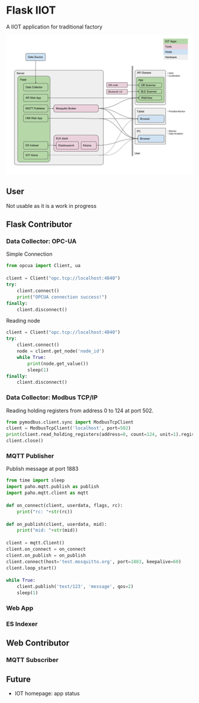 # Flask IIOT
A IIOT application for traditional factory

![alt text][plan]

[plan]: https://github.com/ericyeh1995/Flask_IIOT/blob/master/plan_1.jpg "plan 1"

## User
Not usable as it is a work in progress
## Flask Contributor
### Data Collector: OPC-UA
Simple Connection
```python
from opcua import Client, ua

client = Client("opc.tcp://localhost:4840")
try:
    client.connect()
    print("OPCUA connection success!")
finally:
    client.disconnect()
```
Reading node
```python
client = Client("opc.tcp://localhost:4840")
try:
    client.connect()
    node = client.get_node('node_id')
    while True:
        print(node.get_value())
        sleep(1)
finally:
    client.disconnect()
```
### Data Collector: Modbus TCP/IP
Reading holding registers from address 0 to 124 at port 502.
```python
from pymodbus.client.sync import ModbusTcpClient
client = ModbusTcpClient('localhost', port=502)
print(client.read_holding_registers(address=0, count=124, unit=1).registers)
client.close()
```
### MQTT Publisher
Publish message at port 1883
```python
from time import sleep
import paho.mqtt.publish as publish
import paho.mqtt.client as mqtt

def on_connect(client, userdata, flags, rc):
    print("rc: "+str(rc))
    
def on_publish(client, userdata, mid):
    print("mid: "+str(mid))
    
client = mqtt.Client()
client.on_connect = on_connect
client.on_publish = on_publish
client.connect(host='test.mosquitto.org', port=1883, keepalive=60)
client.loop_start()

while True:
    client.publish('test/123', 'message', qos=2)
    sleep(1)
```
### Web App
### ES Indexer
## Web Contributor
### MQTT Subscriber


## Future
 * IOT homepage: app status

